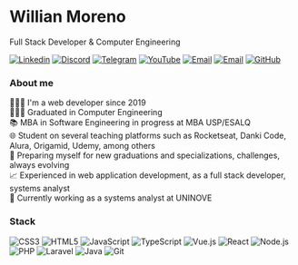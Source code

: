 # Willian Moreno

Full Stack Developer & Computer Engineering

[![Linkedin](https://img.shields.io/badge/LinkedIn-0077B5?logo=linkedin&logoColor=white&style=flat-square&link=https://www.linkedin.com/in/willian-moreno/)](https://www.linkedin.com/in/willian-moreno/)
[![Discord](https://img.shields.io/badge/Discord-7289DA?logo=discord&logoColor=white&style=flat-square&link=https://discordapp.com/users/628660556877791233)](https://discordapp.com/users/628660556877791233)
[![Telegram](https://img.shields.io/badge/Telegram-2CA5E0?logo=telegram&logoColor=white&style=flat-square&link=https://t.me/willian_moreno)](https://t.me/willian_moreno)
[![YouTube](https://img.shields.io/badge/YouTube-FF0000?logo=youtube&logoColor=white&style=flat-square&link=https://www.youtube.com/@dev_moreno)](https://www.youtube.com/@dev_moreno)
[![Email](https://img.shields.io/badge/willian_moreno@outlook.com-0271C7?logo=microsoft&logoColor=white&style=flat-square&link=mailto:willian_moreno@outlook.com)](mailto:willian_moreno@outlook.com)
[![Email](https://img.shields.io/badge/willian.moreno.developer@gmail.com-EC4235?logo=gmail&logoColor=white&style=flat-square&link=mailto:willian.moreno.developer@gmail.com)](mailto:willian.moreno.developer@gmail.com)
[![GitHub](https://komarev.com/ghpvc/?username=willian-moreno&color=blue&style=flat-square&link=https://github.com/willian-moreno/willian-moreno/)](https://github.com/willian-moreno/willian-moreno/)

### About me

👨🏾‍💻 I'm a web developer since 2019 <br>
🧑🏾‍🎓 Graduated in Computer Engineering <br>
📚 MBA in Software Engineering in progress at MBA USP/ESALQ <br>
🌐 Student on several teaching platforms such as Rocketseat, Danki Code, Alura, Origamid, Udemy, among others <br>
🚀 Preparing myself for new graduations and specializations, challenges, always evolving <br>
📈 Experienced in web application development, as a full stack developer, systems analyst <br>
💼 Currently working as a systems analyst at UNINOVE <br>

### Stack

![CSS3](https://img.shields.io/badge/CSS3-264DE4?logo=css3&logoColor=white&style=for-the-badge)
![HTML5](https://img.shields.io/badge/HTML5-E95934?logo=html5&logoColor=white&style=for-the-badge)
![JavaScript](https://img.shields.io/badge/JavaScript-F7DF1E?logo=javascript&logoColor=black&style=for-the-badge)
![TypeScript](https://img.shields.io/badge/TypeScript-3178C6?logo=typescript&logoColor=white&style=for-the-badge)
![Vue.js](https://img.shields.io/badge/Vue.js-4FC08D?logo=vue.js&logoColor=white&style=for-the-badge)
![React](https://img.shields.io/badge/React-61DAFB?logo=react&logoColor=black&style=for-the-badge)
![Node.js](https://img.shields.io/badge/Node.js-8CC84B?logo=node.js&logoColor=white&style=for-the-badge)
![PHP](https://img.shields.io/badge/PHP-777BB4?logo=php&logoColor=white&style=for-the-badge)
![Laravel](https://img.shields.io/badge/Laravel-FF2D20?logo=laravel&logoColor=white&style=for-the-badge)
![Java](https://img.shields.io/badge/Java-DD0031?logo=openjdk&logoColor=white&style=for-the-badge)
![Git](https://img.shields.io/badge/Git-F05032?logo=git&logoColor=white&style=for-the-badge)
